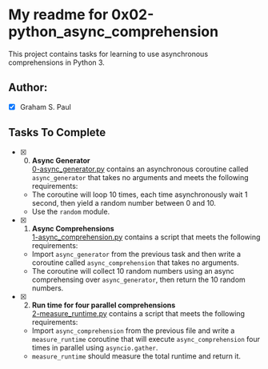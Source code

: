 # My readme for 0x02-python_async_comprehension

This project contains tasks for learning to use asynchronous comprehensions in Python 3.

## Author:
+ [x] Graham S. Paul 
## Tasks To Complete

+ [x] 0. **Async Generator**<br/>[0-async_generator.py](0-async_generator.py) contains an asynchronous coroutine called `async_generator` that takes no arguments and meets the following requirements:
  + The coroutine will loop 10 times, each time asynchronously wait 1 second, then yield a random number between 0 and 10.
  + Use the `random` module.

+ [x] 1. **Async Comprehensions**<br/>[1-async_comprehension.py](1-async_comprehension.py) contains a script that meets the following requirements:
  + Import `async_generator` from the previous task and then write a coroutine called `async_comprehension` that takes no arguments.
  + The coroutine will collect 10 random numbers using an async comprehensing over `async_generator`, then return the 10 random numbers.

+ [x] 2. **Run time for four parallel comprehensions**<br/>[2-measure_runtime.py](2-measure_runtime.py) contains a script that meets the following requirements:
  + Import `async_comprehension` from the previous file and write a `measure_runtime` coroutine that will execute `async_comprehension` four times in parallel using `asyncio.gather`.
  + `measure_runtime` should measure the total runtime and return it.
